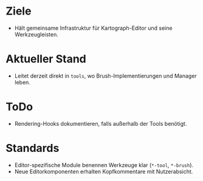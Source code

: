 # Ziele
- Hält gemeinsame Infrastruktur für Kartograph-Editor und seine Werkzeugleisten.

# Aktueller Stand
- Leitet derzeit direkt in `tools`, wo Brush-Implementierungen und Manager leben.

# ToDo
- Rendering-Hooks dokumentieren, falls außerhalb der Tools benötigt.

# Standards
- Editor-spezifische Module benennen Werkzeuge klar (`*-tool`, `*-brush`).
- Neue Editorkomponenten erhalten Kopfkommentare mit Nutzerabsicht.
